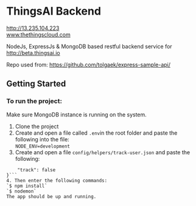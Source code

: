 # ThingsAI Backend
http://13.235.104.223   
www.thethingscloud.com

NodeJs, ExpressJs & MongoDB based restful backend service for http://beta.thingsai.io

Repo used from: 
https://github.com/tolgaek/express-sample-api/

## Getting Started
### To run the project:  
Make sure MongoDB instance is running on the system.  

1. Clone the project
2. Create and open a file called `.env`in the root folder and paste the following into the file:  
`NODE_ENV=development`
3. Create and open a file `config/helpers/track-user.json` and paste the following:  
```{
	"track": false
}```
4. Then enter the following commands:   
`$ npm install`  
`$ nodemon`  
The app should be up and running.